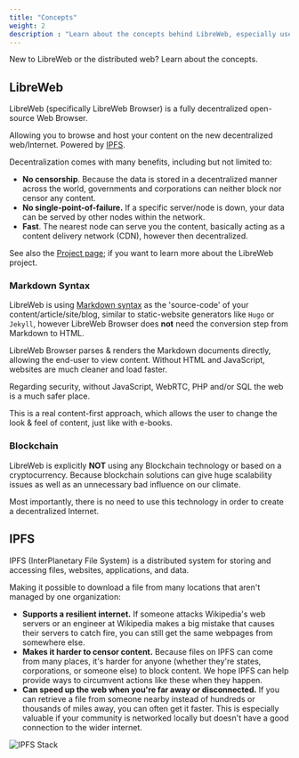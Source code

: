 ```yaml
---
title: "Concepts"
weight: 2
description : "Learn about the concepts behind LibreWeb, especially useful if you are new to LibreWeb."
---
```


New to LibreWeb or the distributed web? Learn about the concepts.

## LibreWeb

LibreWeb (specifically LibreWeb Browser) is a fully decentralized open-source Web Browser.

Allowing you to browse and host your content on the new decentralized web/Internet. Powered by [IPFS](#ipfs).

Decentralization comes with many benefits, including but not limited to:

* **No censorship**. Because the data is stored in a decentralized manner across the world, governments and corporations can neither block nor censor any content.
* **No single-point-of-failure.** If a specific server/node is down, your data can be served by other nodes within the network.
* **Fast**. The nearest node can serve you the content, basically acting as a content delivery network (CDN), however then decentralized.

See also the [Project page](/project); if you want to learn more about the LibreWeb project.

### Markdown Syntax

LibreWeb is using [Markdown syntax](https://en.wikipedia.org/wiki/Markdown "External link") as the 'source-code' of your content/article/site/blog, similar to static-website generators like `Hugo` or `Jekyll`, however LibreWeb Browser does **not** need the conversion step from Markdown to HTML.

LibreWeb Browser parses & renders the Markdown documents directly, allowing the end-user to view content. Without HTML and JavaScript, websites are much cleaner and load faster. 

Regarding security, without JavaScript, WebRTC, PHP and/or SQL the web is a much safer place.  

This is a real content-first approach, which allows the user to change the look & feel of content, just like with e-books.

### Blockchain

LibreWeb is explicitly **NOT** using any Blockchain technology or based on a cryptocurrency. Because blockchain solutions can give huge scalability issues as well as an unnecessary bad influence on our climate.

Most importantly, there is no need to use this technology in order to create a decentralized Internet.

## IPFS

IPFS (InterPlanetary File System) is a distributed system for storing and accessing files, websites, applications, and data.

Making it possible to download a file from many locations that aren't managed by one organization:

* **Supports a resilient internet.** If someone attacks Wikipedia's web servers or an engineer at Wikipedia makes a big mistake that causes their servers to catch fire, you can still get the same webpages from somewhere else.
* **Makes it harder to censor content.** Because files on IPFS can come from many places, it's harder for anyone (whether they're states, corporations, or someone else) to block content. We hope IPFS can help provide ways to circumvent actions like these when they happen.
* **Can speed up the web when you're far away or disconnected.** If you can retrieve a file from someone nearby instead of hundreds or thousands of miles away, you can often get it faster. This is especially valuable if your community is networked locally but doesn't have a good connection to the wider internet.

![IPFS Stack](/concepts/images/ipfs-stack.jpg?width=50pc)
